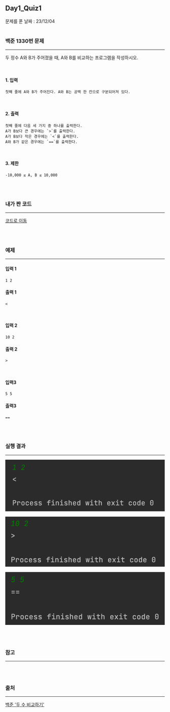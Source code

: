 ## Day1_Quiz1
문제를 푼 날짜 : 23/12/04
<br />
<br />

### 백준 1330번 문제
---
두 정수 A와 B가 주어졌을 때, A와 B를 비교하는 프로그램을 작성하시오.

<br />


#### 1. 입력
```
첫째 줄에 A와 B가 주어진다. A와 B는 공백 한 칸으로 구분되어져 있다.
```



<br />


#### 2. 출력
```
첫째 줄에 다음 세 가지 중 하나를 출력한다.
A가 B보다 큰 경우에는 `>`를 출력한다.
A가 B보다 작은 경우에는 `<`를 출력한다.
A와 B가 같은 경우에는 `==`를 출력한다.
```

<br />


#### 3. 제한
```
-10,000 ≤ A, B ≤ 10,000
```

<br />
<br />

### 내가 짠 코드
---
[코드로 이동](/algorithm-study-project/src/w2/d1/CompareTwoNum.java)

<br />
<br />

### 예제
---
#### 입력 1
```
1 2
```

#### 출력 1
```
<
```

<br />

#### 입력 2
```
10 2
```


#### 출력 2
```
>
```

<br />


#### 입력3
```
5 5
```

#### 출력3
```
==
```

<br />
<br />

### 실행 결과
---
![images-001](images/d1q1-001.png)

![images-002](images/d1q1-002.png)

![images-003](images/d1q1-003.png)

<br />
<br />

### 참고
---

<br />
<br />

### 출처
---
[백준 '두 수 비교하기'](https://www.acmicpc.net/problem/1330)